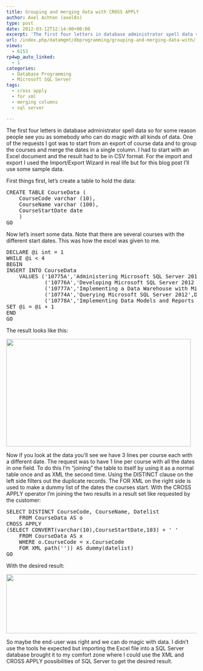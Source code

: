 ```yaml
---
title: Grouping and merging data with CROSS APPLY
author: Axel Achten (axel8s)
type: post
date: 2012-03-12T12:14:00+00:00
excerpt: 'The first four letters in database administrator spell data so for some reason people see you as somebody who can do magic with all kinds of data. One of the requests I got was to start from an export of course data and to group the courses and merge th&hellip;'
url: /index.php/datamgmt/dbprogramming/grouping-and-merging-data-with/
views:
  - 6153
rp4wp_auto_linked:
  - 1
categories:
  - Database Programming
  - Microsoft SQL Server
tags:
  - cross apply
  - for xml
  - merging columns
  - sql server

---
```

The first four letters in database administrator spell data so for some reason people see you as somebody who can do magic with all kinds of data. One of the requests I got was to start from an export of course data and to group the courses and merge the dates in a single column. I had to start with an Excel document and the result had to be in CSV format. For the import and export I used the Import/Export Wizard in real life but for this blog post I&#8217;ll use some sample data.
  
First things first, let&#8217;s create a table to hold the data:

<pre>CREATE TABLE CourseData (
	CourseCode varchar (10),
	CourseName varchar (100),
	CourseStartDate date
	)
GO</pre>

Now let&#8217;s insert some data. Note that there are several courses with the different start dates. This was how the excel was given to me.

<pre>DECLARE @i int = 1
WHILE @i < 4
BEGIN
INSERT INTO CourseData
	VALUES ('10775A','Administering Microsoft SQL Server 2012 Databases',DATEADD(m,@i,getdate())),
			('10776A','Developing Microsoft SQL Server 2012 Databases',DATEADD(m,@i,getdate())),
			('10777A','Implementing a Data Warehouse with Microsoft SQL Server 2012 Databases',DATEADD(m,@i,getdate())),
			('10774A','Querying Microsoft SQL Server 2012',DATEADD(m,@i,getdate())),
			('10778A','Implementing Data Models and Reports with Microsoft SQL Server 2012',DATEADD(m,@i,getdate()))
SET @i = @i + 1
END
GO</pre>

The result looks like this:

<div class="image_block">
  <a href="/wp-content/uploads/blogs/DataMgmt/Axel8s/CrossApply1.png?mtime=1331554009"><img alt="" src="/wp-content/uploads/blogs/DataMgmt/Axel8s/CrossApply1.png?mtime=1331554009" width="488" height="284" /></a>
</div>

Now if you look at the data you&#8217;ll see we have 3 lines per course each with a different date. The request was to have 1 line per course with all the dates in one field. To do this I&#8217;m &#8220;joining&#8221; the table to itself by using it as a normal table once and as XML the second time. Using the DISTINCT clause on the left side filters out the duplicate records. The FOR XML on the right side is used to make a dummy list of the dates the courses start. With the CROSS APPLY operator I&#8217;m joining the two results in a result set like requested by the customer:

<pre>SELECT DISTINCT CourseCode, CourseName, Datelist 
	FROM CourseData AS o
CROSS APPLY
(SELECT CONVERT(varchar(10),CourseStartDate,103) + ' '
	FROM CourseData AS x
	WHERE o.CourseCode = x.CourseCode
	FOR XML path('')) AS dummy(datelist)
GO</pre>

With the desired result:

<div class="image_block">
  <a href="/wp-content/uploads/blogs/DataMgmt/Axel8s/CrossApply2.png?mtime=1331554024"><img alt="" src="/wp-content/uploads/blogs/DataMgmt/Axel8s/CrossApply2.png?mtime=1331554024" width="594" height="156" /></a>
</div>

So maybe the end-user was right and we can do magic with data. I didn&#8217;t use the tools he expected but importing the Excel file into a SQL Server database brought it to my comfort zone where I could use the XML and CROSS APPLY possibilities of SQL Server to get the desired result.